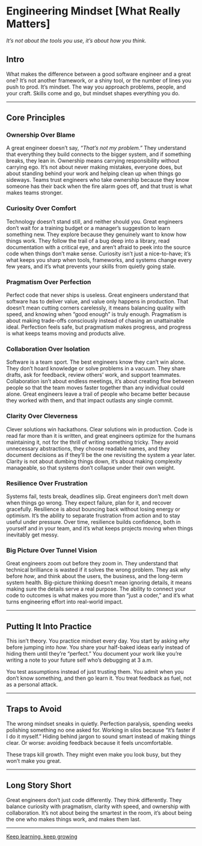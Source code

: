 # Engineering Mindset [What Really Matters]

*It’s not about the tools you use, it’s about how you think.*  

## Intro  
What makes the difference between a good software engineer and a great one? It’s not another framework, or a shiny tool, or the number of lines you push to prod. It’s mindset. The way you approach problems, people, and your craft. Skills come and go, but mindset shapes everything you do.  

---

## Core Principles  

### Ownership Over Blame  
A great engineer doesn’t say, *“That’s not my problem.”* They understand that everything they build connects to the bigger system, and if something breaks, they lean in. Ownership means carrying responsibility without carrying ego. It’s not about never making mistakes, everyone does, but about standing behind your work and helping clean up when things go sideways. Teams trust engineers who take ownership because they know someone has their back when the fire alarm goes off, and that trust is what makes teams stronger.  

### Curiosity Over Comfort  
Technology doesn’t stand still, and neither should you. Great engineers don’t wait for a training budget or a manager’s suggestion to learn something new. They explore because they genuinely want to know how things work. They follow the trail of a bug deep into a library, read documentation with a critical eye, and aren’t afraid to peek into the source code when things don’t make sense. Curiosity isn’t just a nice-to-have; it’s what keeps you sharp when tools, frameworks, and systems change every few years, and it’s what prevents your skills from quietly going stale.  

### Pragmatism Over Perfection  
Perfect code that never ships is useless. Great engineers understand that software has to deliver value, and value only happens in production. That doesn’t mean cutting corners carelessly, it means balancing quality with speed, and knowing when “good enough” is truly enough. Pragmatism is about making trade-offs consciously instead of chasing an unattainable ideal. Perfection feels safe, but pragmatism makes progress, and progress is what keeps teams moving and products alive.  

### Collaboration Over Isolation  
Software is a team sport. The best engineers know they can’t win alone. They don’t hoard knowledge or solve problems in a vacuum. They share drafts, ask for feedback, review others’ work, and support teammates. Collaboration isn’t about endless meetings, it’s about creating flow between people so that the team moves faster together than any individual could alone. Great engineers leave a trail of people who became better because they worked with them, and that impact outlasts any single commit.  

### Clarity Over Cleverness  
Clever solutions win hackathons. Clear solutions win in production. Code is read far more than it is written, and great engineers optimize for the humans maintaining it, not for the thrill of writing something tricky. They avoid unnecessary abstractions, they choose readable names, and they document decisions as if they’ll be the one revisiting the system a year later. Clarity is not about dumbing things down, it’s about making complexity manageable, so that systems don’t collapse under their own weight.  

### Resilience Over Frustration  
Systems fail, tests break, deadlines slip. Great engineers don’t melt down when things go wrong. They expect failure, plan for it, and recover gracefully. Resilience is about bouncing back without losing energy or optimism. It’s the ability to separate frustration from action and to stay useful under pressure. Over time, resilience builds confidence, both in yourself and in your team, and it’s what keeps projects moving when things inevitably get messy.  

### Big Picture Over Tunnel Vision  
Great engineers zoom out before they zoom in. They understand that technical brilliance is wasted if it solves the wrong problem. They ask *why* before *how*, and think about the users, the business, and the long-term system health. Big-picture thinking doesn’t mean ignoring details, it means making sure the details serve a real purpose. The ability to connect your code to outcomes is what makes you more than “just a coder,” and it’s what turns engineering effort into real-world impact.  

---

## Putting It Into Practice  
This isn’t theory. You practice mindset every day. You start by asking *why* before jumping into *how*. You share your half-baked ideas early instead of hiding them until they’re “perfect.” You document your work like you’re writing a note to your future self who’s debugging at 3 a.m.  

You test assumptions instead of just trusting them. You admit when you don’t know something, and then go learn it. You treat feedback as fuel, not as a personal attack.  

---

## Traps to Avoid  
The wrong mindset sneaks in quietly. Perfection paralysis, spending weeks polishing something no one asked for. Working in silos because “it’s faster if I do it myself.” Hiding behind jargon to sound smart instead of making things clear. Or worse: avoiding feedback because it feels uncomfortable.  

These traps kill growth. They might even make you look busy, but they won’t make you great.  

---

## Long Story Short  
Great engineers don’t just code differently. They think differently. They balance curiosity with pragmatism, clarity with speed, and ownership with collaboration. It’s not about being the smartest in the room, it’s about being the one who makes things work, and makes them last.  

---

[Keep learning, keep growing](https://www.bytestoskills.co/)
